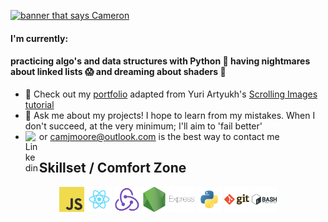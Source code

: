 <!--
**octanym/octanym** is a ✨ _special_ ✨ repository because its `README.md` (this file) appears on your GitHub profile.
-->
<a href="https://www.cameronjmoore.com/" target="_blank"><img src="https://github.com/octanym/octanym/blob/main/header.png" alt="banner that says Cameron"></a>

#### I'm currently:
#### practicing algo's and data structures with Python 🐍 having nightmares about linked lists 😱 and dreaming about shaders 🔮
- 🤩 Check out my [portfolio](https://www.cameronjmoore.com/) adapted from Yuri Artyukh's [Scrolling Images tutorial](https://www.youtube.com/watch?v=ivg603bYDk8&t=4062s)
- 🤔 Ask me about my projects! I hope to learn from my mistakes. When I don't succeed, at the very minimum; I'll aim to 'fail better'
- <a href="https://www.linkedin.com/in/aryclenio-barros-060322135/" target="_blank"><img align="left" alt="Linkedin" width="22px" src="https://cdn.jsdelivr.net/npm/simple-icons@v3/icons/linkedin.svg" /></a>or camjmoore@outlook.com is the best way to contact me

## Skillset / Comfort Zone  
<div align="center">
<img height="40" src="https://raw.githubusercontent.com/github/explore/80688e429a7d4ef2fca1e82350fe8e3517d3494d/topics/javascript/javascript.png">
<img height="40" src="https://raw.githubusercontent.com/github/explore/80688e429a7d4ef2fca1e82350fe8e3517d3494d/topics/react/react.png">
<img height="40" src="https://raw.githubusercontent.com/github/explore/80688e429a7d4ef2fca1e82350fe8e3517d3494d/topics/redux/redux.png">
<img height="40" src="https://raw.githubusercontent.com/github/explore/80688e429a7d4ef2fca1e82350fe8e3517d3494d/topics/nodejs/nodejs.png">
<img height="40" src="https://raw.githubusercontent.com/github/explore/80688e429a7d4ef2fca1e82350fe8e3517d3494d/topics/express/express.png">
<img height="40" src="https://raw.githubusercontent.com/github/explore/80688e429a7d4ef2fca1e82350fe8e3517d3494d/topics/python/python.png">
<img height="40" src="https://raw.githubusercontent.com/github/explore/80688e429a7d4ef2fca1e82350fe8e3517d3494d/topics/git/git.png">
<img height="40" src="https://raw.githubusercontent.com/github/explore/80688e429a7d4ef2fca1e82350fe8e3517d3494d/topics/bash/bash.png">
</div>
